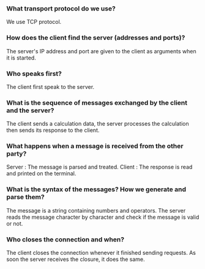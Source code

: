 ### What transport protocol do we use?
We use TCP protocol.
### How does the client find the server (addresses and ports)?
The server's IP address and port are given to the client as arguments when it is started.
### Who speaks first?
The client first speak to the server.
### What is the sequence of messages exchanged by the client and the server?
The client sends a calculation data, the server processes the calculation then sends its response to the client.
### What happens when a message is received from the other party?
Server : The message is parsed and treated.
Client : The response is read and printed on the terminal.
### What is the syntax of the messages? How we generate and parse them?
The message is a string containing numbers and operators. The server reads the message character by character and check if the message is valid or not.
### Who closes the connection and when?
The client closes the connection whenever it finished sending requests. As soon the server receives the closure, it does
the same.
